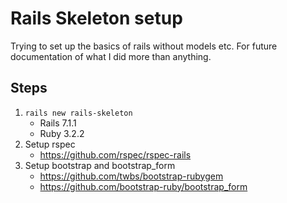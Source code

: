 # Rails Skeleton setup

Trying to set up the basics of rails without models etc. For future documentation of what I did more than anything.

## Steps

1. `rails new rails-skeleton`
   - Rails 7.1.1
   - Ruby 3.2.2
2. Setup rspec
   - https://github.com/rspec/rspec-rails
3. Setup bootstrap and bootstrap_form
   - https://github.com/twbs/bootstrap-rubygem
   - https://github.com/bootstrap-ruby/bootstrap_form
